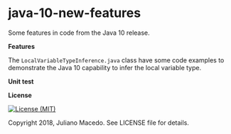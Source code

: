 # java-10-new-features
Some features in code from the Java 10 release.

**Features**

The <code>LocalVariableTypeInference.java</code> class have some code examples to demonstrate 
the Java 10 capability to infer the local variable type.


**Unit test**



**License**

[![License (MIT)](https://img.shields.io/badge/license-MIT-brightgreen.svg?style=flat-square)](http://opensource.org/licenses/MIT)

Copyright 2018, Juliano Macedo.
See LICENSE file for details.
